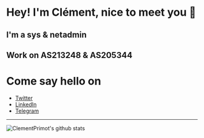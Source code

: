 # Hey! I'm Clément, nice to meet you 👋

## I'm a sys & netadmin
## Work on AS213248 & AS205344

# Come say hello on
- [Twitter](https://twitter.com/clementpmt)
- [LinkedIn](https://www.linkedin.com/in/cl%C3%A9ment-primot-162394177/)
- [Telegram](http://telegram.me/PClement)

___

![ClementPrimot's github stats](https://github-readme-stats.vercel.app/api?username=ClementPrimot&show_icons=true&theme=dark)
